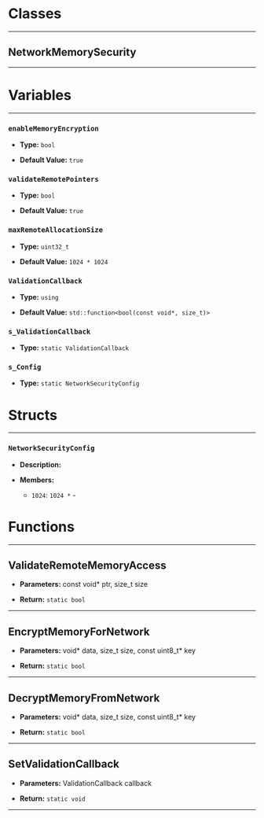 # Classes
---

## NetworkMemorySecurity
---




# Variables
---

### `enableMemoryEncryption`

- **Type:** `bool`

- **Default Value:** `true`



### `validateRemotePointers`

- **Type:** `bool`

- **Default Value:** `true`



### `maxRemoteAllocationSize`

- **Type:** `uint32_t`

- **Default Value:** `1024 * 1024`



### `ValidationCallback`

- **Type:** `using`

- **Default Value:** `std::function<bool(const void*, size_t)>`



### `s_ValidationCallback`

- **Type:** `static ValidationCallback`



### `s_Config`

- **Type:** `static NetworkSecurityConfig`




# Structs
---

### `NetworkSecurityConfig`

- **Description:** 

- **Members:**

  - `1024`: `1024 *` - 




# Functions
---

## ValidateRemoteMemoryAccess



- **Parameters:** const void* ptr, size_t size

- **Return:** `static bool`

---

## EncryptMemoryForNetwork



- **Parameters:** void* data, size_t size, const uint8_t* key

- **Return:** `static bool`

---

## DecryptMemoryFromNetwork



- **Parameters:** void* data, size_t size, const uint8_t* key

- **Return:** `static bool`

---

## SetValidationCallback



- **Parameters:** ValidationCallback callback

- **Return:** `static void`

---
